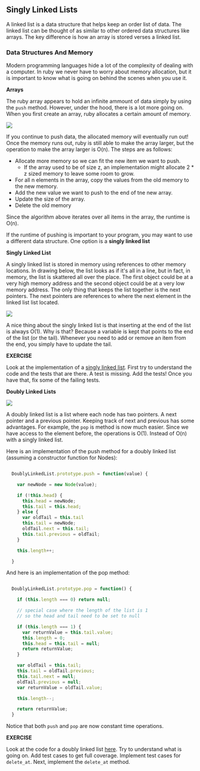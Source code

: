 ## Singly Linked Lists

A linked list is a data structure that helps keep an order list of data.  The linked list can be thought of as similar to other ordered data structures like arrays.  The key difference is how an array is stored verses a linked list.

### Data Structures And Memory

Modern programming languages hide a lot of the complexity of dealing with a computer.  In ruby we never have to worry about memory allocation, but it is important to know what is going on behind the scenes when you use it.

**Arrays**

The ruby array appears to hold an infinite ammount of data simply by using the `push` method.  However, under the hood, there is a lot more going on.  When you first create an array, ruby allocates a certain amount of memory.

![](http://web.cs.ucla.edu/classes/winter12/cs111/scribe/1c/img4.jpg)

If you continue to push data, the allocated memory will eventually run out!  Once the memory runs out, ruby is still able to make the array larger, but the operation to make the array larger is O(n).  The steps are as follows:

* Allocate more memory so we can fit the new item we want to push.
  * If the array used to be of size z, an implementation might allocate 2 * z sized memory to leave some room to grow.
* For all n elements in the array, copy the values from the old memory to the new memory.
* Add the new value we want to push to the end of tne new array.
* Update the size of the array.
* Delete the old memory

Since the algorithm above iterates over all items in the array, the runtime is O(n).

If the runtime of pushing is important to your program, you may want to use a different data structure.  One option is a **singly linked list**

**Singly Linked List**

A singly linked list is stored in memory using references to other memory locations.  In drawing below, the list looks as if it's all in a line, but in fact, in memory, the list is skattered all over the place.  The first object could be at a very high memory address and the second object could be at a very low memory address.  The only thing that keeps the list together is the next pointers.  The next pointers are references to where the next element in the linked list list located.  

![](http://www.cs.usfca.edu/~srollins/courses/cs112-f07/web/notes/linkedlists/ll2.gif)

A nice thing about the singly linked list is that inserting at the end of the list is always O(1).  Why is that?  Because a variable is kept that points to the end of the list (or the tail).  Whenever you need to add or remove an item from the end, you simply have to update the tail.

**EXERCISE**

Look at the implementation of a [singly linked list](https://github.com/gSchool/SinglyLinkedListRuby).  First try to understand the code and the tests that are there.  A test is missing.  Add the tests!  Once you have that, fix some of the failing tests.

**Doubly Linked Lists**

![](http://www.geeksforgeeks.org/wp-content/uploads/DLL3.jpg)

A doubly linked list is a list where each node has two pointers.  A next pointer and a previous pointer.  Keeping track of next and previous has some advantages.  For example, the `pop` is method is now much easier.  Since we have access to the element before, the operations is O(1).  Instead of O(n) with a singly linked list.

Here is an implementation of the push method for a doubly linked list (assuming a constructor function for Nodes):

```javascript

  DoublyLinkedList.prototype.push = function(value) {

    var newNode = new Node(value);

    if (!this.head) {
      this.head = newNode;
      this.tail = this.head;
    } else {
      var oldTail = this.tail
      this.tail = newNode;
      oldTail.next = this.tail;
      this.tail.previous = oldTail;
    }

    this.length++;

  }
```

And here is an implementation of the pop method:

```javascript

  DoublyLinkedList.prototype.pop = function() {

    if (this.length === 0) return null;

    // special case where the length of the list is 1
    // so the head and tail need to be set to null

    if (this.length === 1) {
      var returnValue = this.tail.value;
      this.length = 0;
      this.head = this.tail = null;
      return returnValue;
    }

    var oldTail = this.tail;
    this.tail = oldTail.previous;
    this.tail.next = null;
    oldTail.previous = null;
    var returnValue = oldTail.value;

    this.length--;

    return returnValue;
  }
```

Notice that both `push` and `pop` are now constant time operations.

**EXERCISE**

Look at the code for a doubly linked list [here](https://github.com/gSchool/DoublyLinkedListRuby).  Try to understand what is going on.  Add test cases to get full coverage.  Implement test cases for `delete_at`.  Next, implement the `delete_at` method.  

